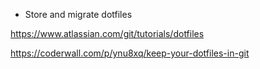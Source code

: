 - Store and migrate dotfiles

https://www.atlassian.com/git/tutorials/dotfiles

https://coderwall.com/p/ynu8xq/keep-your-dotfiles-in-git
